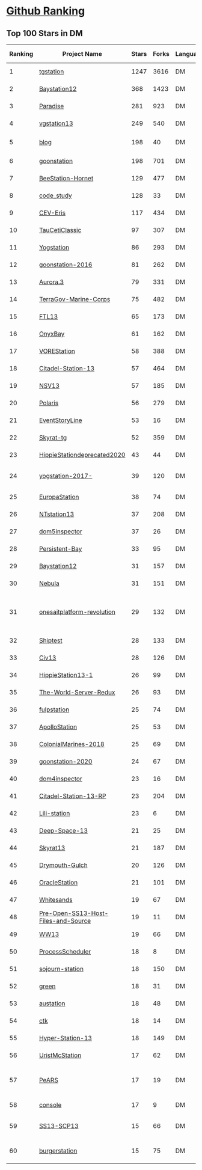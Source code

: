 [Github Ranking](../README.md)
==========

## Top 100 Stars in DM

| Ranking | Project Name | Stars | Forks | Language | Open Issues | Description | Last Commit |
| ------- | ------------ | ----- | ----- | -------- | ----------- | ----------- | ----------- |
| 1 | [tgstation](https://github.com/tgstation/tgstation) | 1247 | 3616 | DM | 1471 | The /tg/station branch of SS13 | 2022-03-09T02:48:49Z |
| 2 | [Baystation12](https://github.com/Baystation12/Baystation12) | 368 | 1423 | DM | 278 | The code for Baystation12's branch of SS13 | 2022-03-09T01:26:38Z |
| 3 | [Paradise](https://github.com/ParadiseSS13/Paradise) | 281 | 923 | DM | 714 | Paradise Station's GitHub main repository. | 2022-03-09T02:52:33Z |
| 4 | [vgstation13](https://github.com/vgstation-coders/vgstation13) | 249 | 540 | DM | 2878 | Butts | 2022-03-08T23:42:03Z |
| 5 | [blog](https://github.com/erbing/blog) | 198 | 40 | DM | 0 | 前端基础积累 / 新技术 / Vue / React / H5 / 奇怪的BUG / 面试 / 招聘 | 2020-04-01T16:58:50Z |
| 6 | [goonstation](https://github.com/goonstation/goonstation) | 198 | 701 | DM | 691 | Repository for the Goonstation branch of SS13 | 2022-03-09T02:29:08Z |
| 7 | [BeeStation-Hornet](https://github.com/BeeStation/BeeStation-Hornet) | 129 | 477 | DM | 263 | 99.95% station. 0.05% bees | 2022-03-09T00:04:36Z |
| 8 | [code_study](https://github.com/bruceqiq/code_study) | 128 | 33 | DM | 0 | 编程学习笔记 | 2021-12-26T14:51:36Z |
| 9 | [CEV-Eris](https://github.com/discordia-space/CEV-Eris) | 117 | 434 | DM | 351 | Death is our destination | 2022-03-08T22:36:15Z |
| 10 | [TauCetiClassic](https://github.com/TauCetiStation/TauCetiClassic) | 97 | 307 | DM | 1182 | Франкенштейн жив | 2022-03-08T23:15:52Z |
| 11 | [Yogstation](https://github.com/yogstation13/Yogstation) | 86 | 293 | DM | 305 | Discord: https://discord.gg/yogs13 Forums: https://forums.yogstation.net | 2022-03-09T02:39:17Z |
| 12 | [goonstation-2016](https://github.com/goonstation/goonstation-2016) | 81 | 262 | DM | 1 | Public release of Goonstation from March 2016 (Archived) | 2020-02-19T14:54:01Z |
| 13 | [Aurora.3](https://github.com/Aurorastation/Aurora.3) | 79 | 331 | DM | 556 | The code for Aurorastation's new base, forked from Baystation12. | 2022-03-08T06:41:17Z |
| 14 | [TerraGov-Marine-Corps](https://github.com/tgstation/TerraGov-Marine-Corps) | 75 | 482 | DM | 166 | TGMC: TerraGov Marine Corps, a SS13 mod | 2022-03-08T23:27:32Z |
| 15 | [FTL13](https://github.com/FTL13/FTL13) | 65 | 173 | DM | 1 | FTL in SS13! | 2019-05-10T21:04:26Z |
| 16 | [OnyxBay](https://github.com/ChaoticOnyx/OnyxBay) | 61 | 162 | DM | 2100 | Main repository with actual Space Station 13 sources. Branch of Baystation 12. | 2022-03-08T14:56:01Z |
| 17 | [VOREStation](https://github.com/VOREStation/VOREStation) | 58 | 388 | DM | 121 | The codebase used by the VORE SS13 server, based on Polaris SS13. | 2022-03-08T19:17:46Z |
| 18 | [Citadel-Station-13](https://github.com/Citadel-Station-13/Citadel-Station-13) | 57 | 464 | DM | 251 | Repo for the original Citadel Station build that originated from /tg/ code. | 2022-03-09T02:26:43Z |
| 19 | [NSV13](https://github.com/BeeStation/NSV13) | 57 | 185 | DM | 95 | NSV13, a Ship-to-ship Combat SS13 Server | 2022-03-09T00:19:00Z |
| 20 | [Polaris](https://github.com/PolarisSS13/Polaris) | 56 | 279 | DM | 264 |  Polaris - A version of Spacestation13, forked from Baystation12. | 2022-03-08T06:35:14Z |
| 21 | [EventStoryLine](https://github.com/tommasoc80/EventStoryLine) | 53 | 16 | DM | 4 | Event StoryLine Corpus - annotated data, baselines and evaluation scripts, evaluation data. | 2020-05-20T15:35:25Z |
| 22 | [Skyrat-tg](https://github.com/Skyrat-SS13/Skyrat-tg) | 52 | 359 | DM | 225 | A skyrat downstream of /tg/station SS13. | 2022-03-09T02:13:22Z |
| 23 | [HippieStationdeprecated2020](https://github.com/HippieStation/HippieStationdeprecated2020) | 43 | 44 | DM | 177 | The Hippie Station branch of SS13 | 2022-02-12T20:49:49Z |
| 24 | [yogstation-2017-](https://github.com/yogstation13/yogstation-2017-) | 39 | 120 | DM | 0 | Yogstation13's master code source. [OLD - GO TO https://github.com/yogstation13/Yogstation-TG FOR THE NEW VERSION] | 2019-05-20T11:11:03Z |
| 25 | [EuropaStation](https://github.com/Yonaguni/EuropaStation) | 38 | 74 | DM | 11 | A planet-based SS13 codebase. | 2019-03-26T03:00:10Z |
| 26 | [NTstation13](https://github.com/NTStation/NTstation13) | 37 | 208 | DM | 47 | NTstation13 - A version of Spacestation13, forked from /tg/station13. | 2017-10-04T15:42:12Z |
| 27 | [dom5inspector](https://github.com/larzm42/dom5inspector) | 37 | 26 | DM | 5 | Dominions 5 data and mod browser. | 2022-03-04T21:53:37Z |
| 28 | [Persistent-Bay](https://github.com/Persistent-SS13/Persistent-Bay) | 33 | 95 | DM | 0 | A fork of baycode that saves and loads characters and the station. | 2020-03-23T22:21:18Z |
| 29 | [Baystation12](https://github.com/infinitystation/Baystation12) | 31 | 157 | DM | 49 | None | 2022-03-09T00:40:55Z |
| 30 | [Nebula](https://github.com/NebulaSS13/Nebula) | 31 | 151 | DM | 33 | A general purpose SS13/Baystation12 fork. | 2022-03-08T11:22:26Z |
| 31 | [onesaitplatform-revolution](https://github.com/onesaitplatform/onesaitplatform-revolution) | 29 | 132 | DM | 0 | Onesait Platform revolution is an initiative of MINSAIT to activate the group of developers of its staff through a competition consisting of 2 phases: an initial that is developed individually and one in teams. | 2019-09-15T21:27:54Z |
| 32 | [Shiptest](https://github.com/shiptest-ss13/Shiptest) | 28 | 133 | DM | 66 | The Shiptest Codebase. | 2022-03-09T00:59:59Z |
| 33 | [Civ13](https://github.com/Civ13/Civ13) | 28 | 126 | DM | 5 | Historical SS13 | 2022-03-08T20:11:12Z |
| 34 | [HippieStation13-1](https://github.com/HippieStationArchive/HippieStation13-1) | 26 | 99 | DM | 224 | https://github.com/HippieStation/HippieStation13 | 2017-05-25T05:51:32Z |
| 35 | [The-World-Server-Redux](https://github.com/GeneriedJenelle/The-World-Server-Redux) | 26 | 93 | DM | 17 | World Server Redux. Discord: https://discord.gg/4KUpvnJ  | 2021-02-10T22:57:44Z |
| 36 | [fulpstation](https://github.com/fulpstation/fulpstation) | 25 | 74 | DM | 2 | Fulp downstream of TG | 2022-03-09T00:27:52Z |
| 37 | [ApolloStation](https://github.com/Apollo-Community/ApolloStation) | 25 | 53 | DM | 43 | The best code this side of the galaxy! | 2017-02-13T00:51:56Z |
| 38 | [ColonialMarines-2018](https://github.com/ColonialMarines-Mirror/ColonialMarines-2018) | 25 | 69 | DM | 0 | None | 2018-12-18T03:45:28Z |
| 39 | [goonstation-2020](https://github.com/goonstation/goonstation-2020) | 24 | 67 | DM | 0 | Public release of Goonstation from January 2020 (Archived) | 2020-04-01T15:05:48Z |
| 40 | [dom4inspector](https://github.com/larzm42/dom4inspector) | 23 | 16 | DM | 3 | Dominions 4 data and mod browser. | 2017-09-26T20:17:55Z |
| 41 | [Citadel-Station-13-RP](https://github.com/Citadel-Station-13/Citadel-Station-13-RP) | 23 | 204 | DM | 22 | Code for the Citadel Station RP server that originated from Virgo/Polaris. | 2022-03-09T01:45:08Z |
| 42 | [Lili-station](https://github.com/Derven/Lili-station) | 23 | 6 | DM | 3 | Isometric space station 13 | 2020-09-08T14:47:15Z |
| 43 | [Deep-Space-13](https://github.com/DDMers/Deep-Space-13) | 21 | 25 | DM | 12 | Deep Space 13 - Star Trek 13, Station based | 2019-07-17T17:52:38Z |
| 44 | [Skyrat13](https://github.com/Skyrat-SS13/Skyrat13) | 21 | 187 | DM | 139 | None | 2022-02-13T16:49:47Z |
| 45 | [Drymouth-Gulch](https://github.com/BadDeathclaw/Drymouth-Gulch) | 20 | 126 | DM | 0 | Bad Deathclaw SS13 server NEW TG | 2022-02-20T10:03:06Z |
| 46 | [OracleStation](https://github.com/OracleStation/OracleStation) | 21 | 101 | DM | 139 | Repository for OracleStation SS13 project | 2018-10-06T23:55:56Z |
| 47 | [Whitesands](https://github.com/Whitesands13/Whitesands) | 19 | 67 | DM | 0 | The Whitesands Space Station 13 Codebase. | 2021-09-11T22:47:24Z |
| 48 | [Pre-Open-SS13-Host-Files-and-Source](https://github.com/Glloyd/Pre-Open-SS13-Host-Files-and-Source) | 19 | 11 | DM | 0 | SS13 host files and source from before Open SS13. More info in the ReadMe | 2017-03-30T02:55:57Z |
| 49 | [WW13](https://github.com/WW2-SS13/WW13) | 19 | 66 | DM | 7 | nazis in space | 2020-05-29T19:48:32Z |
| 50 | [ProcessScheduler](https://github.com/goonstation/ProcessScheduler) | 18 | 8 | DM | 3 | A BYOND SS13 Process Scheduler | 2020-03-22T03:44:19Z |
| 51 | [sojourn-station](https://github.com/sojourn-13/sojourn-station) | 18 | 150 | DM | 1 | None | 2022-03-09T02:23:48Z |
| 52 | [green](https://github.com/fluorescent-net/green) | 18 | 31 | DM | 157 | Stay green, stay robust. | 2017-02-14T10:37:33Z |
| 53 | [austation](https://github.com/austation/austation) | 18 | 48 | DM | 2 | AuStation is an Australian SS13 server run by Australians, for Australians. | 2022-03-08T01:06:45Z |
| 54 | [ctk](https://github.com/chaolinzhanglab/ctk) | 18 | 14 | DM | 3 | CLIP Tool Kit (CTK) | 2020-10-09T16:01:10Z |
| 55 | [Hyper-Station-13](https://github.com/quotefox/Hyper-Station-13) | 18 | 149 | DM | 0 | Hyper Station 13 | 2022-03-09T02:21:27Z |
| 56 | [UristMcStation](https://github.com/UristMcStation/UristMcStation) | 17 | 62 | DM | 64 | Urist McStation's BS12 branch. Come play at byond://192.223.30.108:58137 | 2022-03-07T20:13:23Z |
| 57 | [PeARS](https://github.com/minimalparts/PeARS) | 17 | 19 | DM | 8 | Archive repository for the PeARS project. Please head over to https://github.com/PeARSearch/PeARS-orchard for the latest version. | 2017-06-10T10:57:14Z |
| 58 | [console](https://github.com/Nadrew/console) | 17 | 9 | DM | 0 | console is an open-source network and programming simulation "game" | 2021-09-07T04:04:48Z |
| 59 | [SS13-SCP13](https://github.com/SS13-SCP13/SS13-SCP13) | 15 | 66 | DM | 12 | SCP13 is a full conversion of Baystation12 towards the malleable universe of the SCP Foundation. | 2018-12-26T17:22:59Z |
| 60 | [burgerstation](https://github.com/BurgerLUA/burgerstation) | 15 | 75 | DM | 26 | My main project. This is the repository for the upcoming BYOND game Burgerstation. Currently in development. | 2022-03-07T14:11:37Z |

